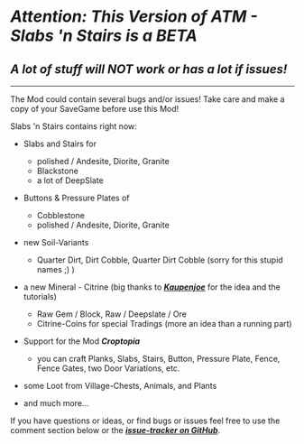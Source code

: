 # ***Attention: This Version of ATM - Slabs 'n Stairs is a BETA***

## **_A lot of stuff will NOT work or has a lot if issues!_**
___

The Mod could contain several bugs and/or issues!
Take care and make a copy of your SaveGame before use this Mod!

Slabs 'n Stairs contains right now:

* Slabs and Stairs for
    - polished / Andesite, Diorite, Granite
    - Blackstone
    - a lot of DeepSlate

* Buttons & Pressure Plates of
    - Cobblestone
    - polished / Andesite, Diorite, Granite

* new Soil-Variants
    - Quarter Dirt, Dirt Cobble, Quarter Dirt Cobble (sorry for this stupid names ;) )

* a new Mineral - Citrine (big thanks to ***[Kaupenjoe](https://www.youtube.com/@ModdingByKaupenjoe)*** for the 
  idea and the tutorials)
    - Raw Gem / Block, Raw / Deepslate / Ore
    - Citrine-Coins for special Tradings (more an idea than a running part)

* Support for the Mod ***Croptopia***
    - you can craft Planks, Slabs, Stairs, Button, Pressure Plate, Fence, Fence Gates, two Door Variations, etc.

* some Loot from Village-Chests, Animals, and Plants

* and much more...

If you have questions or ideas, or find bugs or issues feel free to use the comment section below
or the **_[issue-tracker on GitHub](https://github.com/DancerVlt69/SlabsNstairs/issues)_**.
